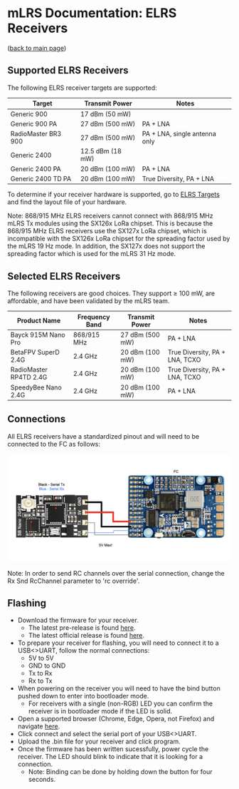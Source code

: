# mLRS Documentation: ELRS Receivers #

([back to main page](../README.md))

## Supported ELRS Receivers ##

The following ELRS receiver targets are supported:

| Target              | Transmit Power   | Notes                         |
| ------------------- | ---------------- | ----------------------------- |
| Generic 900         | 17 dBm (50 mW)   |                               |
| Generic 900 PA      | 27 dBm (500 mW)  | PA + LNA                      |
| RadioMaster BR3 900 | 27 dBm (500 mW)  | PA + LNA, single antenna only |
| Generic 2400        | 12.5 dBm (18 mW) |                               |
| Generic 2400 PA     | 20 dBm (100 mW)  | PA + LNA                      |
| Generic 2400 TD PA  | 20 dBm (100 mW)  | True Diversity, PA + LNA      |

To determine if your receiver hardware is supported, go to [ELRS Targets](https://github.com/ExpressLRS/targets/blob/master/targets.json) and find the layout file of your hardware.

Note: 868/915 MHz ELRS receivers cannot connect with 868/915 MHz mLRS Tx modules using the SX126x LoRa chipset. This is because the 868/915 MHz ELRS receivers use the SX127x LoRa chipset, which is incompatible with the SX126x LoRa chipset for the spreading factor used by the mLRS 19 Hz mode. In addition, the SX127x does not support the spreading factor which is used for the mLRS 31 Hz mode.

## Selected ELRS Receivers ##

The following receivers are good choices. They support &#8805; 100 mW, are affordable, and have been validated by the mLRS team.

| Product Name | Frequency Band | Transmit Power | Notes |
| --- | --- | --- | --- |
| Bayck 915M Nano Pro | 868/915 MHz | 27 dBm (500 mW) | PA + LNA |
| BetaFPV SuperD 2.4G | 2.4 GHz | 20 dBm (100 mW) | True Diversity, PA + LNA, TCXO |
| RadioMaster RP4TD 2.4G | 2.4 GHz | 20 dBm (100 mW) | True Diversity, PA + LNA, TCXO |
| SpeedyBee Nano 2.4G | 2.4 GHz | 20 dBm (100 mW) | PA + LNA |

## Connections ##

All ELRS receivers have a standardized pinout and will need to be connected to the FC as follows:

<img src="images/ELRS_fc_wiring.png" width="600px">

Note: In order to send RC channels over the serial connection, change the Rx Snd RcChannel parameter to 'rc override'.

## Flashing ##

- Download the firmware for your receiver.
    - The latest pre-release is found [here](https://github.com/olliw42/mLRS/tree/main/firmware/pre-release-esp).
    - The latest official release is found [here](https://github.com/olliw42/mLRS/releases).
- To prepare your receiver for flashing, you will need to connect it to a USB<>UART, follow the normal connections:
    - 5V to 5V
    - GND to GND
    - Tx to Rx
    - Rx to Tx
- When powering on the receiver you will need to have the bind button pushed down to enter into bootloader mode.
    - For receivers with a single (non-RGB) LED you can confirm the receiver is in bootloader mode if the LED is solid.
- Open a supported browser (Chrome, Edge, Opera, not Firefox) and navigate [here](https://esp.huhn.me/).
- Click connect and select the serial port of your USB<>UART.
- Upload the .bin file for your receiver and click program.
- Once the firmware has been written sucessfully, power cycle the receiver. The LED should blink to indicate that it is looking for a connection.
    - Note: Binding can be done by holding down the button for four seconds.
